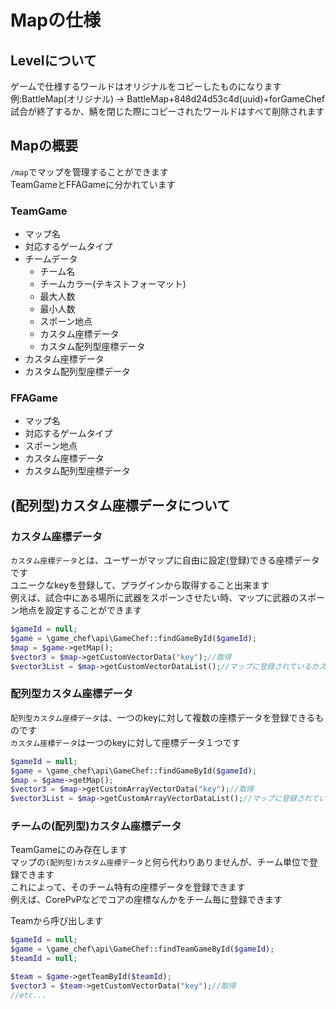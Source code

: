 # Mapの仕様

## Levelについて
ゲームで仕様するワールドはオリジナルをコピーしたものになります  
例:BattleMap(オリジナル) → BattleMap+848d24d53c4d(uuid)+forGameChef    
試合が終了するか、鯖を閉じた際にコピーされたワールドはすべて削除されます  

## Mapの概要
`/map`でマップを管理することができます  
TeamGameとFFAGameに分かれています  
### TeamGame
- マップ名
- 対応するゲームタイプ
- チームデータ
   - チーム名
   - チームカラー(テキストフォーマット)
   - 最大人数
   - 最小人数
   - スポーン地点
   - カスタム座標データ
   - カスタム配列型座標データ
- カスタム座標データ
- カスタム配列型座標データ

### FFAGame
 - マップ名
 - 対応するゲームタイプ
 - スポーン地点
 - カスタム座標データ
 - カスタム配列型座標データ

## (配列型)カスタム座標データについて
### カスタム座標データ
`カスタム座標データ`とは、ユーザーがマップに自由に設定(登録)できる座標データです  
ユニークなkeyを登録して、プラグインから取得すること出来ます  
例えば、試合中にある場所に武器をスポーンさせたい時、マップに武器のスポーン地点を設定することができます  
```php
$gameId = null;
$game = \game_chef\api\GameChef::findGameById($gameId);
$map = $game->getMap();
$vector3 = $map->getCustomVectorData("key");//取得
$vector3List = $map->getCustomVectorDataList();//マップに登録されているカスタム座標データ一覧
```

### 配列型カスタム座標データ
`配列型カスタム座標データ`は、一つのkeyに対して複数の座標データを登録できるものです  
`カスタム座標データ`は一つのkeyに対して座標データ１つです  
```php
$gameId = null;
$game = \game_chef\api\GameChef::findGameById($gameId);
$map = $game->getMap();
$vector3 = $map->getCustomArrayVectorData("key");//取得
$vector3List = $map->getCustomArrayVectorDataList();//マップに登録されている配列型カスタム座標データ一覧
```


### チームの(配列型)カスタム座標データ
TeamGameにのみ存在します  
マップの`(配列型)カスタム座標データ`と何ら代わりありませんが、チーム単位で登録できます  
これによって、そのチーム特有の座標データを登録できます  
例えば、CorePvPなどでコアの座標なんかをチーム毎に登録できます  

Teamから呼び出します  
```php
$gameId = null;
$game = \game_chef\api\GameChef::findTeamGameById($gameId);
$teamId = null;

$team = $game->getTeamById($teamId);
$vector3 = $team->getCustomVectorData("key");//取得
//etc...
```
